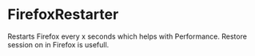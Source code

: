 # FirefoxRestarter

Restarts Firefox every x seconds which helps with Performance. Restore session on in Firefox is usefull.
